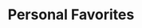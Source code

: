 ---
title: "Personal Favorites"
description: "A curated list of the ones I still come back to on occasion."
aliases: [/personal-favorites/]
---